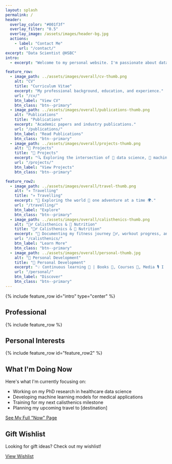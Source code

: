 ```yaml
---
layout: splash
permalink: /
header:
  overlay_color: "#001f3f"
  overlay_filter: "0.5"
  overlay_image: /assets/images/header-bg.jpg
  actions:
    - label: "Contact Me"
      url: "/contact/"
excerpt: "Data Scientist @HSBC"
intro: 
  - excerpt: "Welcome to my personal website. I'm passionate about data science, healthcare research, and personal development."

feature_row:
  - image_path: ../assets/images/overall/cv-thumb.png
    alt: "CV"
    title: "Curriculum Vitae"
    excerpt: "My professional background, education, and experience."
    url: "/cv/"
    btn_label: "View CV"
    btn_class: "btn--primary"
  - image_path: ../assets/images/overall/publications-thumb.png
    alt: "Publications"
    title: "Publications"
    excerpt: "Academic papers and industry publications."
    url: "/publications/"
    btn_label: "Read Publications"
    btn_class: "btn--primary"
  - image_path: ../assets/images/overall/projects-thumb.png
    alt: "🧠 Projects"
    title: "🧠 Projects"
    excerpt: "🔍 Exploring the intersection of 🧠 data science, 🤖 machine learning, and 🏥 healthcare"
    url: "/projects/"
    btn_label: "View Projects"
    btn_class: "btn--primary"

feature_row2:
  - image_path: ../assets/images/overall/travel-thumb.png
    alt: "✈️ Travelling"
    title: "✈️ Travelling"
    excerpt: "🧭 Exploring the world 🌄 one adventure at a time 🌍."
    url: "/travelling/"
    btn_label: "Explore"
    btn_class: "btn--primary"
  - image_path: ../assets/images/overall/calisthenics-thumb.png
    alt: "🏋️‍♂️ Calisthenics & 🥦 Nutrition"
    title: "🏋️‍♂️ Calisthenics & 🥦 Nutrition"
    excerpt: "📸 Documenting my fitness journey 🏋️‍♂️, workout progress, and nutritional insights 🥦🔥."
    url: "/calisthenics/"
    btn_label: "Learn More"
    btn_class: "btn--primary"
  - image_path: ../assets/images/overall/personal-thumb.jpg
    alt: "🌱 Personal Development"
    title: "🌱 Personal Development"
    excerpt: "💡 Continuous learning 🔁 | Books 📘, Courses 🧠, Media 🎙️ I recommend."
    url: "/personal/"
    btn_label: "Discover"
    btn_class: "btn--primary"
---
```


{% include feature_row id="intro" type="center" %}

## Professional

{% include feature_row %}

## Personal Interests

{% include feature_row id="feature_row2" %}

## What I'm Doing Now

<div class="now-section">
  <p>Here's what I'm currently focusing on:</p>
  <ul>
    <li>Working on my PhD research in healthcare data science</li>
    <li>Developing machine learning models for medical applications</li>
    <li>Training for my next calisthenics milestone</li>
    <li>Planning my upcoming travel to [destination]</li>
  </ul>
  <p><a href="/now/" class="btn btn--primary">See My Full "Now" Page</a></p>
</div>

## Gift Wishlist

<div class="wishlist-section">
  <p>Looking for gift ideas? Check out my wishlist!</p>
  <p><a href="/wishlist/" class="btn btn--primary">View Wishlist</a></p>
</div>

